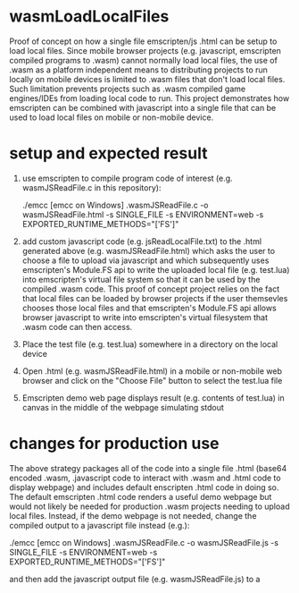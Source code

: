 # wasmLoadLocalFiles
Proof of concept on how a single file emscripten/js .html can be setup to load local files.
Since mobile browser projects (e.g. javascript, emscripten compiled programs to .wasm) cannot normally load local files, the use of .wasm as a platform independent means to distributing projects to run locally on mobile devices is limited to .wasm files that don't load local files. Such limitation prevents projects such as .wasm compiled game engines/IDEs from loading local code to run. This project demonstrates how emscripten can be combined with javascript into a single file that can be used to load local files on mobile or non-mobile device. 

# setup and expected result
1. use emscripten to compile program code of interest (e.g. wasmJSReadFile.c in this repository):
   
   ./emcc [emcc on Windows] .wasmJSReadFile.c -o wasmJSReadFile.html -s SINGLE_FILE -s ENVIRONMENT=web -s EXPORTED_RUNTIME_METHODS="['FS']"
   
3. add custom javascript code (e.g. jsReadLocalFile.txt) to the .html generated above (e.g. wasmJSReadFile.html) which asks the user to
   choose a file to upload via javascript and which subsequently uses emscripten's Module.FS api to write the uploaded local file
   (e.g. test.lua) into emscripten's virtual file system so that it can be used by the compiled .wasm code. This proof of concept project
   relies on the fact that local files can be loaded by browser projects if the user themsevles chooses those local files and that
   emscripten's Module.FS api allows browser javascript to write into emscripten's virtual filesystem that .wasm code can then access.
4. Place the test file (e.g. test.lua) somewhere in a directory on the local device
5. Open .html (e.g. wasmJSReadFile.html) in a mobile or non-mobile web browser and click on the "Choose File" button to select the test.lua file
6. Emscripten demo web page displays result (e.g. contents of test.lua) in canvas in the middle of the webpage simulating stdout

# changes for production use
The above strategy packages all of the code into a single file .html (base64 encoded .wasm, .javascript code to interact with .wasm and
.html code to display webpage) and includes default enscripten .html code in doing so. The default emscripten .html code renders a useful demo webpage but would not likely be needed for production .wasm projects needing to upload local files. Instead, if the demo webpage is not needed,
change the compiled output to a javascript file instead (e.g.):

./emcc [emcc on Windows] .wasmJSReadFile.c -o wasmJSReadFile.js -s SINGLE_FILE -s ENVIRONMENT=web -s EXPORTED_RUNTIME_METHODS="['FS']"

and then add the javascript output file (e.g. wasmJSReadFile.js) to a <script> in your own .html file. 

# acknowledgements
Thanks to @morew4rd for encouraging me to create this proof of concept.
Thanks to @akkartik, @zbtnot, and @sbc100 for tips on how to create this project 😊
